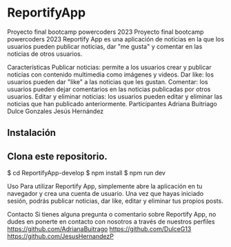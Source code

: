 # ReportifyApp
Proyecto final bootcamp powercoders 2023
Proyecto final bootcamp powercoders 2023 Reportify App es una aplicación de noticias en la que los usuarios pueden publicar noticias, dar "me gusta" y comentar en las noticias de otros usuarios.

Características Publicar noticias: permite a los usuarios crear y publicar noticias con contenido multimedia como imágenes y videos. Dar like: los usuarios pueden dar "like" a las noticias que les gustan. Comentar: los usuarios pueden dejar comentarios en las noticias publicadas por otros usuarios. Editar y eliminar noticias: los usuarios pueden editar y eliminar las noticias que han publicado anteriormente. Participantes Adriana Buitriago Dulce Gonzales Jesús Hernández

## Instalación
## Clona este repositorio.
$ cd ReportifyApp-develop 
$ npm install 
$ npm run dev

Uso Para utilizar Reportify App, simplemente abre la aplicación en tu navegador y crea una cuenta de usuario. Una vez que hayas iniciado sesión, podrás publicar noticias, dar like, editar y eliminar tus propios posts.

Contacto Si tienes alguna pregunta o comentario sobre Reportify App, no dudes en ponerte en contacto con nosotros a través de nuestros perfiles
https://github.com/AdrianaBuitrago
https://github.com/DulceG13
https://github.com/JesusHernandezP

